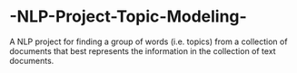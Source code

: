 # -NLP-Project-Topic-Modeling-
A NLP project for finding a group of  words (i.e. topics) from a collection of documents  that best represents the information in the collection  of text documents.
